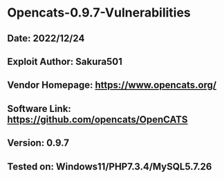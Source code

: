 # Opencats-0.9.7-Vulnerabilities
## Date: 2022/12/24
## Exploit Author: Sakura501
## Vendor Homepage: https://www.opencats.org/
## Software Link: https://github.com/opencats/OpenCATS
## Version: 0.9.7
## Tested on: Windows11/PHP7.3.4/MySQL5.7.26
